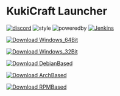 # KukiCraft Launcher

[![discord]](https://discord.gg/7GqtS9Z)
![style]
![poweredby]
[![Jenkins](https://img.shields.io/jenkins/s/https/jenkins.qa.ubuntu.com/view/Precise/view/All%20Precise/job/precise-desktop-amd64_default.svg)](https://web.sascha-t.de/jenkins/job/KukiTeam/job/ts-kukilauncher/)


[![Download Windows_64Bit](https://img.shields.io/badge/Download-Windows_64Bit-blue.svg?style=for-the-badge)](https://web.sascha-t.de/jenkins/job/KukiTeam/job/ts-kukilauncher/job/master/lastSuccessfulBuild/artifact/release/installer64/Setup.exe)
 
[![Download Windows_32Bit](https://img.shields.io/badge/Download-Windows_32Bit-blue.svg?style=for-the-badge)](https://web.sascha-t.de/jenkins/job/KukiTeam/job/ts-kukilauncher/job/master/lastSuccessfulBuild/artifact/release/installer32/Setup.exe)  

[![Download DebianBased](https://img.shields.io/badge/Download-Debian_Based-blue.svg?style=for-the-badge)](https://web.sascha-t.de/jenkins/job/KukiTeam/job/ts-kukilauncher/job/master/lastSuccessfulBuild/artifact/release/debian/kukilauncher_2.0.0_x86_64.deb)  

[![Download ArchBased](https://img.shields.io/badge/Download-Arch_Based-blue.svg?style=for-the-badge)](https://git.io/fA1bT)  

[![Download RPMBased](https://img.shields.io/badge/Download-RPM_Based-blue.svg?style=for-the-badge)](https://web.sascha-t.de/jenkins/job/KukiTeam/job/ts-kukilauncher/job/master/lastSuccessfulBuild/artifact/release/redhat/kukilauncher-2.0.0.x86_64.rpm)  

[discord]: https://img.shields.io/badge/chat-Discord-blue.svg
[style]: https://img.shields.io/badge/CodeStyle-Random%3F-blue.svg
[poweredby]: https://img.shields.io/badge/Powered%20by-Electron-lightgrey.svg
